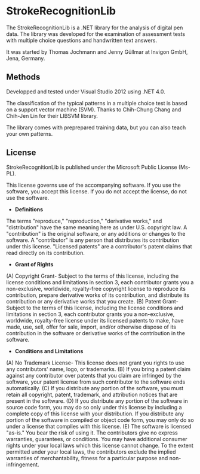 StrokeRecognitionLib
====================

The StrokeRecognitionLib is a .NET library for the analysis of digital pen data. The library was developed for the examination of assessment tests with multiple choice questions and handwritten text answers.

It was started by Thomas Jochmann and Jenny Güllmar at Invigon GmbH, Jena, Germany.

Methods
-------

Developped and tested under Visual Studio 2012 using .NET 4.0.

The classification of the typical patterns in a multiple choice test is based on a support vector machine (SVM). Thanks to Chih-Chung Chang and Chih-Jen Lin for their LIBSVM library.

The library comes with preprepared training data, but you can also teach your own patterns.

License
-------

StrokeRecognitionLib is published under the Microsoft Public License (Ms-PL).

This license governs use of the accompanying software. If you use the software, you accept this license. If you do not accept the license, do not use the software.

- **Definitions**

 The terms "reproduce," "reproduction," "derivative works," and "distribution" have the same meaning here as under U.S. copyright law.
 A "contribution" is the original software, or any additions or changes to the software.
 A "contributor" is any person that distributes its contribution under this license.
 "Licensed patents" are a contributor's patent claims that read directly on its contribution.

- **Grant of Rights**

 (A) Copyright Grant- Subject to the terms of this license, including the license conditions and limitations in section 3, each contributor grants you a non-exclusive, worldwide, royalty-free copyright license to reproduce its contribution, prepare derivative works of its contribution, and distribute its contribution or any derivative works that you create.
 (B) Patent Grant- Subject to the terms of this license, including the license conditions and limitations in section 3, each contributor grants you a non-exclusive, worldwide, royalty-free license under its licensed patents to make, have made, use, sell, offer for sale, import, and/or otherwise dispose of its contribution in the software or derivative works of the contribution in the software.

- **Conditions and Limitations**

 (A) No Trademark License- This license does not grant you rights to use any contributors' name, logo, or trademarks.
(B) If you bring a patent claim against any contributor over patents that you claim are infringed by the software, your patent license from such contributor to the software ends automatically.
 (C) If you distribute any portion of the software, you must retain all copyright, patent, trademark, and attribution notices that are present in the software.
 (D) If you distribute any portion of the software in source code form, you may do so only under this license by including a complete copy of this license with your distribution. If you distribute any portion of the software in compiled or object code form, you may only do so under a license that complies with this license.
 (E) The software is licensed "as-is." You bear the risk of using it. The contributors give no express warranties, guarantees, or conditions. You may have additional consumer rights under your local laws which this license cannot change. To the extent permitted under your local laws, the contributors exclude the implied warranties of merchantability, fitness for a particular purpose and non-infringement.
